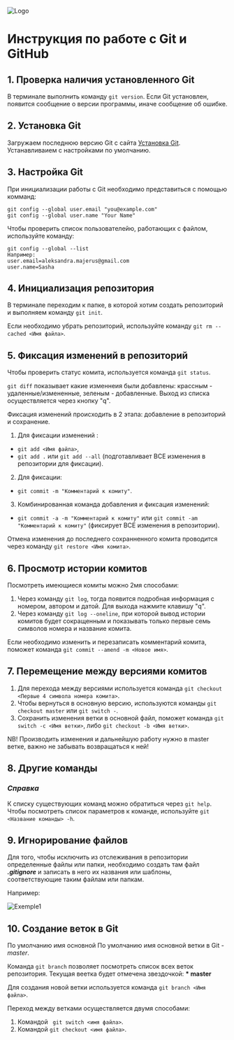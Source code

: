 ![Logo](1color-orange-lightbg@2x.png)
# Инструкция по работе с Git и GitHub
## 1. Проверка наличия установленного Git
В терминале выполнить команду `git version`. Если Git установлен, появится сообщение о версии программы, иначе сообщение об ошибке.
## 2. Установка Git
Загружаем последнюю версию Git с сайта [Установка Git](https://git-scm.com/downloads). Устанавливаием с настройками по умолчанию.
## 3. Настройка Git
При инициализации работы с Git необходимо представиться с помощью комманд: 
 ```
 git config --global user.email "you@example.com"
git config --global user.name "Your Name"
```
Чтобы проверить список пользователейю, работающих с файлом, используйте команду:
```
git config --global --list
Например:
user.email=aleksandra.majerus@gmail.com
user.name=Sasha
```
## 4. Инициализация репозитория
В терминале переходим к папке, в которой хотим создать репозиторий и выполняем команду `git init`.

Если необходимо убрать репозиторий, используйте команду `git rm --cached <Имя файла>`.

## 5. Фиксация изменений в репозиторий
Чтобы проверить статус комита, используется команда `git status`.

`git diff` показывает какие изменнеия были добавлены: крассным - удаленные/измененные, зеленым - добавленные. Выход из списка осуществляется через кнопку "q".

Фиксация изменений происходить в 2 этапа: добавление в репозиторий и сохранение.
1. Для фиксации изменений :
 * `git add <Имя файла>`,
 * `git add .` или `git add --all` (подготавливает ВСЕ изменения в репозитории для фиксации).
2. Для фиксации: 
 * `git commit -m "Комментарий к комиту"`.
3. Комбинированная команда добавления и фиксация изменений:
  * `git commit -a -m "Комментарий к комиту"` или `git commit -am "Комментарий к комиту"` (фиксирует ВСЕ изменения в репозитории).

Отмена изменения до последнего сохранненного комита проводится через команду `git restore <Имя комита>`.

## 6. Просмотр истории комитов
Посмотреть имеющиеся комиты можно 2мя способами:
1. Через команду `git log`, тогда появится подробная информация с номером, автором и датой.
Для выхода нажмите клавишу "q".
2. Через команду `git log --oneline`, при которой вывод истории комитов будет сокращенным и показывать только первые семь символов номера и название комита.

Если необходимо изменить и перезаписать комментарий комита, поможет команда `git commit --amend -m <Новое имя>`.

## 7. Перемещение между версиями комитов
1. Для перехода между версиями используется команда `git checkout <Первые 4 символа номера комита>`.
2. Чтобы вернуться в основную версию, используются команды `git checkout master` или `git switch -`.
3. Сохранить изменения ветки в основной файл, поможет команда `git switch -c <Имя ветки>`, либо `git checkout -b <Имя ветки>`.

NB! Производить изменения и дальнейшую работу нужно в master ветке, важно не забывать возвращаться к ней! 

## 8. Другие команды
### *Справка*
К списку существующих команд можно обратиться через `git help`.
Чтобы посмотреть список параметров к команде, используйте `git <Название команды> -h`.
## 9. Игнорирование файлов
Для того, чтобы исключить из отслеживания в репозитории определенные файлы или папки, необходимо создать там файл ***.gitignore*** и записать в него их названия или шаблоны, соответствующие таким файлам или папкам.

Например:

![Exemple1](Exemple-ignore.png)

## 10. Создание веток в Git
По умолчанию имя основной По умолчанию имя основной ветки в Git - *master*.

Команда `git branch` позволяет посмотреть список всех веток репозитория. 
Текущая веетка будет отмечена звездочкой: **\* master**

Для создания новой ветки используется команда `git branch <Имя файла>`.

Переход между ветками осуществляется двумя способами:
1. Командой ` git switch <имя файла>`.
2. Командой `git checkout <имя файла>`.